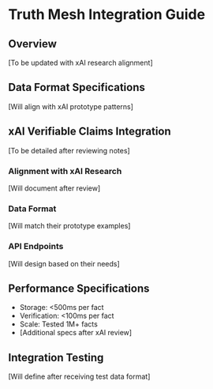 # Truth Mesh Integration Guide

## Overview
[To be updated with xAI research alignment]

## Data Format Specifications
[Will align with xAI prototype patterns]

## xAI Verifiable Claims Integration
[To be detailed after reviewing notes]

### Alignment with xAI Research
[Will document after review]

### Data Format
[Will match their prototype examples]

### API Endpoints
[Will design based on their needs]

## Performance Specifications
- Storage: <500ms per fact
- Verification: <100ms per fact
- Scale: Tested 1M+ facts
- [Additional specs after xAI review]

## Integration Testing
[Will define after receiving test data format]